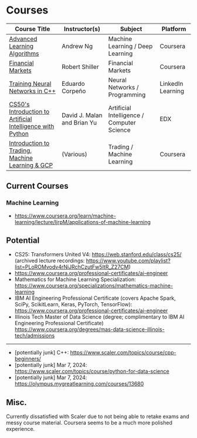 # Courses

| Course Title                                                                                                                        | Instructor(s)               | Subject                                    | Platform          |
|-------------------------------------------------------------------------------------------------------------------------------------|-----------------------------|--------------------------------------------|-------------------|
| [Advanced Learning Algorithms](https://www.coursera.org/learn/advanced-learning-algorithms/)                                        | Andrew Ng                   | Machine Learning / Deep Learning           | Coursera          |
| [Financial Markets](https://www.coursera.org/learn/financial-markets-global)                                                        | Robert Shiller              | Financial Markets                          | Coursera          |
| [Training Neural Networks in C++](https://www.linkedin.com/learning/training-neural-networks-in-c-plus-plus-2021)                   | Eduardo Corpeño             | Neural Networks / Programming              | LinkedIn Learning |
| [CS50's Introduction to Artificial Intelligence with Python](https://learning.edx.org/course/course-v1:HarvardX+CS50AI+1T2020/home) | David J. Malan and Brian Yu | Artificial Intelligence / Computer Science | EDX               |
| [Introduction to Trading, Machine Learning & GCP](https://www.coursera.org/learn/introduction-trading-machine-learning-gcp)         | (Various)                   | Trading / Machine Learning                 | Coursera          |


## Current Courses

### Machine Learning

- https://www.coursera.org/learn/machine-learning/lecture/IjrpM/applications-of-machine-learning

## Potential

- CS25: Transformers United V4: https://web.stanford.edu/class/cs25/ (archived lecture recordings: https://www.youtube.com/playlist?list=PLoROMvodv4rNiJRchCzutFw5ItR_Z27CM)
- https://www.coursera.org/professional-certificates/ai-engineer
- Mathematics for Machine Learning Specialization: https://www.coursera.org/specializations/mathematics-machine-learning
- IBM AI Engineering Professional Certificate
 (covers Apache Spark, SciPy, ScikitLearn, Keras, PyTorch, TensorFlow): https://www.coursera.org/professional-certificates/ai-engineer
 - Illinois Tech Master of Data Science (degree; complimentary to IBM AI Engineering Professional Certificate) https://www.coursera.org/degrees/mas-data-science-illinois-tech/admissions
 ---
 - [potentially junk] C++: https://www.scaler.com/topics/course/cpp-beginners/
 - [potentially junk] Mar 7, 2024: https://www.scaler.com/topics/course/python-for-data-science
- [potentially junk] Mar 7, 2024: https://olympus.mygreatlearning.com/courses/13680

## Misc.

Currently dissatisfied with Scaler due to not being able to retake exams and messy course material. Coursera seems to be a much more polished experience.
